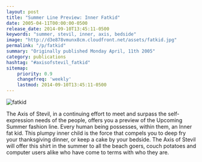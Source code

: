 ```yaml
---
layout: post
title: "Summer Line Preview: Inner Fatkid"
date: 2005-04-11T00:00:00-0500
release_date: 2014-09-10T13:45:11-0500
keywords: "summer, stevil, inner, axis, bedside"
image: "http://d3e878vmunx8cm.cloudfront.net/assets/fatkid.jpg"
permalink: "/p/fatkid"
summary: "Originally published Monday April, 11th 2005"
category: publications
hashtag: "#axisofstevil_fatkid"
sitemap:
    priority: 0.9
    changefreq: 'weekly'
    lastmod: 2014-09-10T13:45:11-0500
---
```


![fatkid](http://d3e878vmunx8cm.cloudfront.net/assets/fatkid.jpg)

The Axis of Stevil, in a continuing effort to meet and surpass the self-expression needs of the people, offers you a preview of the Upcoming Summer fashion line. Every human being possesses, within them, an Inner fat kid. This plumpy inner child is the force that compels you to deep fry your thanksgiving dinner, or keep a cake by your bedside. The Axis of Stevil will offer this shirt in the summer to all the beach goers, couch potatoes and computer users alike who have come to terms with who they are.
